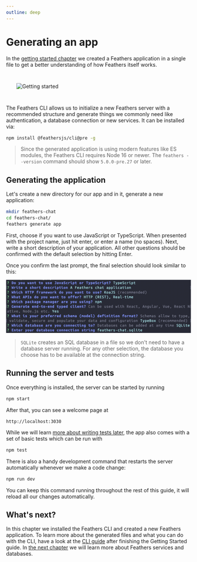 ```yaml
---
outline: deep
---
```


# Generating an app

In the [getting started chapter](./starting.md) we created a Feathers application in a single file to get a better understanding of how Feathers itself works. 

<img style="margin: 2em;" src="/img/main-character-coding.svg" alt="Getting started">

The Feathers CLI allows us to initialize a new Feathers server with a recommended structure and generate things we commonly need like authentication, a database connection or new services. It can be installed via:

```sh
npm install @feathersjs/cli@pre -g
```

<BlockQuote type="warning">

Since the generated application is using modern features like ES modules, the Feathers CLI requires Node 16 or newer. The `feathers --version` command should show `5.0.0-pre.27` or later.

</BlockQuote>

## Generating the application

Let's create a new directory for our app and in it, generate a new application:

```sh
mkdir feathers-chat
cd feathers-chat/
feathers generate app
```

First, choose if you want to use JavaScript or TypeScript. When presented with the project name, just hit enter, or enter a name (no spaces). Next, write a short description of your application. All other questions should be confirmed with the default selection by hitting Enter.

Once you confirm the last prompt, the final selection should look similar to this:

![feathers generate app prompts](./assets/generate-app.png)

<BlockQuote type="warning">

`SQLite` creates an SQL database in a file so we don't need to have a database server running. For any other selection, the database you choose has to be available at the connection string.

</BlockQuote>

## Running the server and tests

Once everything is installed, the server can be started by running

```sh
npm start
```

After that, you can see a welcome page at 

```
http://localhost:3030
```

While we will learn [more about writing tests later](./testing.md), the app also comes with a set of basic tests which can be run with

```sh
npm test
```

There is also a handy development command that restarts the server automatically whenever we make a code change:

```sh
npm run dev
```

You can keep this command running throughout the rest of this guide, it will reload all our changes automatically.

## What's next?

In this chapter we installed the Feathers CLI and created a new Feathers application. To learn more about the generated files and what you can do with the CLI, have a look at the [CLI guide](../cli/index.md) after finishing the Getting Started guide. In [the next chapter](./services.md) we will learn more about Feathers services and databases.
